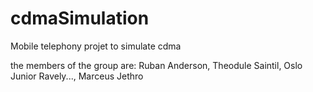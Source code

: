 # cdmaSimulation
Mobile telephony projet to simulate cdma


the members of the group are: Ruban Anderson, Theodule Saintil, Oslo Junior Ravely..., Marceus Jethro
